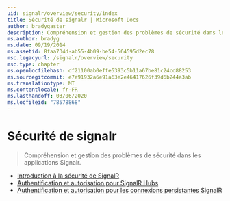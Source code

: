 ```yaml
---
uid: signalr/overview/security/index
title: Sécurité de signalr | Microsoft Docs
author: bradygaster
description: Compréhension et gestion des problèmes de sécurité dans les applications Signalr.
ms.author: bradyg
ms.date: 09/19/2014
ms.assetid: 8faa734d-ab55-4b09-be54-564595d2ec78
msc.legacyurl: /signalr/overview/security
msc.type: chapter
ms.openlocfilehash: df21100ab0effe5393c5b11a67be81c24cd88253
ms.sourcegitcommit: e7e91932a6e91a63e2e46417626f39d6b244a3ab
ms.translationtype: MT
ms.contentlocale: fr-FR
ms.lasthandoff: 03/06/2020
ms.locfileid: "78578868"
---
```

# <a name="signalr-security"></a>Sécurité de signalr

> Compréhension et gestion des problèmes de sécurité dans les applications Signalr.

- [Introduction à la sécurité de SignalR](introduction-to-security.md)
- [Authentification et autorisation pour SignalR Hubs](hub-authorization.md)
- [Authentification et autorisation pour les connexions persistantes SignalR](persistent-connection-authorization.md)
